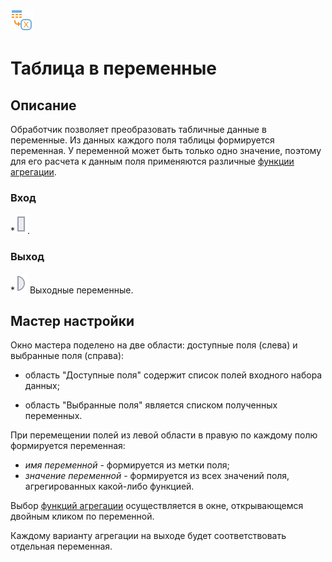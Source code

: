 ![](/media/app/icons/component_18/component_default-40.svg)
# Таблица в переменные

## Описание

Обработчик позволяет преобразовать табличные данные в переменные. Из данных каждого поля таблицы формируется переменная. У переменной может быть только одно значение, поэтому для его расчета к данным поля применяются различные [функции агрегации](/app/glossary/aggregation_functions.md). 

### Вход

   *![](/media/app/icons/ports/output_table_inactive.svg). 
### Выход

   *![](/media/app/icons/ports/output_variable_inactive.svg) Выходные переменные.


## Мастер настройки

Окно мастера поделено на две области:  доступные  поля (слева) и выбранные поля (справа): 

* область "Доступные поля"  содержит список полей входного набора данных;

* область "Выбранные поля" является списком полученных переменных.   

При перемещении полей из левой области в правую по каждому полю формируется переменная: 

* *имя переменной* - формируется из метки поля;
* *значение переменной* - формируется из всех значений поля, агрегированных какой-либо функцией.

Выбор [функций агрегации](/app/glossary/aggregation_functions.md) осуществляется в окне, открывающемся двойным кликом по переменной.  


Каждому варианту агрегации на выходе будет соответствовать отдельная переменная.



